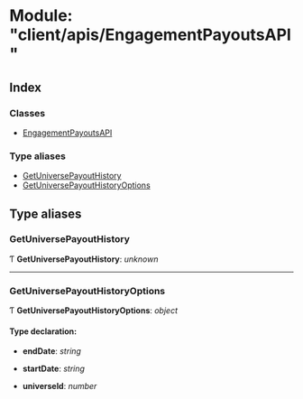 
# Module: "client/apis/EngagementPayoutsAPI"

## Index

### Classes

* [EngagementPayoutsAPI](../classes/_client_apis_engagementpayoutsapi_.engagementpayoutsapi.md)

### Type aliases

* [GetUniversePayoutHistory](_client_apis_engagementpayoutsapi_.md#getuniversepayouthistory)
* [GetUniversePayoutHistoryOptions](_client_apis_engagementpayoutsapi_.md#getuniversepayouthistoryoptions)

## Type aliases

### <a id="getuniversepayouthistory" name="getuniversepayouthistory"></a>  GetUniversePayoutHistory

Ƭ **GetUniversePayoutHistory**: *unknown*

___

### <a id="getuniversepayouthistoryoptions" name="getuniversepayouthistoryoptions"></a>  GetUniversePayoutHistoryOptions

Ƭ **GetUniversePayoutHistoryOptions**: *object*

#### Type declaration:

* **endDate**: *string*

* **startDate**: *string*

* **universeId**: *number*
